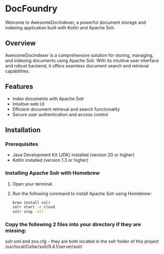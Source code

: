 # DocFoundry

Welcome to AwesomeDocIndexer, a powerful document storage and indexing application built with Kotlin and Apache Solr.

## Overview

AwesomeDocIndexer is a comprehensive solution for storing, managing, and indexing documents using Apache Solr. With its intuitive user interface and robust backend, it offers seamless document search and retrieval capabilities.

## Features

- Index documents with Apache Solr
- Intuitive web UI
- Efficient document retrieval and search functionality
- Secure user authentication and access control

## Installation

### Prerequisites

- Java Development Kit (JDK) installed (version 20 or higher)
- Kotlin installed (version 1.3 or higher)

### Installing Apache Solr with Homebrew

1. Open your terminal.

2. Run the following command to install Apache Solr using Homebrew:

   ```bash
   brew install solr
   solr start -e cloud
   solr stop -all

### Copy the following 2 files into your directory if they are missing:
solr.xml and zoo.cfg - they are both located in the solr folder of this project
/usr/local/Cellar/solr/9.4.1/server/solr/

